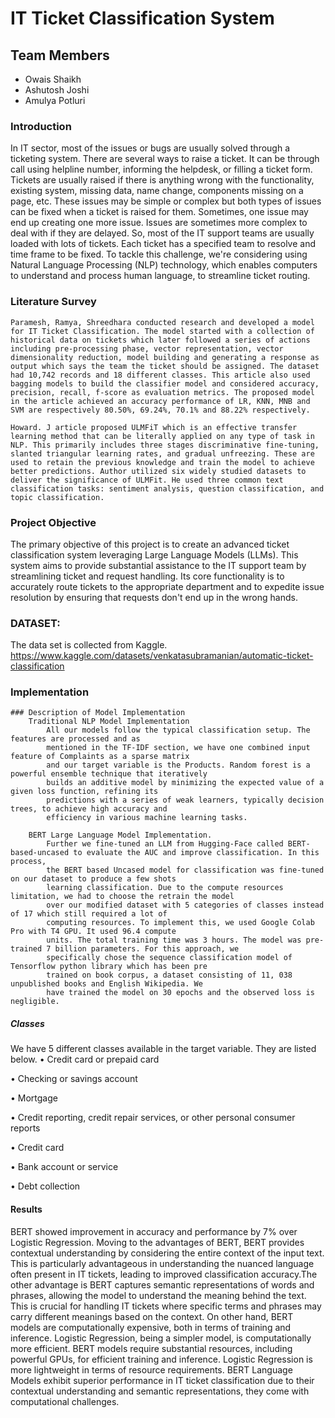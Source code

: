 # IT Ticket Classification System

## Team Members
- Owais Shaikh
- Ashutosh Joshi
- Amulya Potluri


### Introduction
In IT sector, most of the issues or bugs are usually solved through a ticketing system. There are several ways to raise a ticket. It can be through call using helpline number, informing the helpdesk, or filling a ticket form. Tickets are usually raised if there is anything wrong with the functionality, existing system, missing data, name change, components missing on a page, etc. These issues may be simple or complex but both types of issues can be fixed when a ticket is raised for them. Sometimes, one issue may end up creating one more issue. Issues are sometimes more complex to deal with if they are delayed. So, most of the IT support teams are usually loaded with lots of tickets. Each ticket has a specified team to resolve and time frame to be fixed. To tackle this challenge, we're considering using Natural Language Processing (NLP) technology, which enables computers to understand and process human language, to streamline ticket routing.


### Literature Survey

	Paramesh, Ramya, Shreedhara conducted research and developed a model for IT Ticket Classification. The model started with a collection of historical data on tickets which later followed a series of actions including pre-processing phase, vector representation, vector dimensionality reduction, model building and generating a response as output which says the team the ticket should be assigned. The dataset had 10,742 records and 18 different classes. This article also used bagging models to build the classifier model and considered accuracy, precision, recall, f-score as evaluation metrics. The proposed model in the article achieved an accuracy performance of LR, KNN, MNB and SVM are respectively 80.50%, 69.24%, 70.1% and 88.22% respectively.

	Howard. J article proposed ULMFiT which is an effective transfer learning method that can be literally applied on any type of task in NLP. This primarily includes three stages discriminative fine-tuning, slanted triangular learning rates, and gradual unfreezing. These are used to retain the previous knowledge and train the model to achieve better predictions. Author utilized six widely studied datasets to deliver the significance of ULMFit. He used three common text classification tasks: sentiment analysis, question classification, and topic classification. 
 
### Project Objective
The primary objective of this project is to create an advanced ticket classification system leveraging Large Language Models (LLMs). This system aims to provide substantial assistance to the IT support team by streamlining ticket and request handling. Its core functionality is to accurately route tickets to the appropriate department and to expedite issue resolution by ensuring that requests don't end up in the wrong hands.

### DATASET:

The data set is collected from Kaggle.
https://www.kaggle.com/datasets/venkatasubramanian/automatic-ticket-classification

### Implementation
	### Description of Model Implementation  
		Traditional NLP Model Implementation 
			All our models follow the typical classification setup. The features are processed and as 
			mentioned in the TF-IDF section, we have one combined input feature of Complaints as a sparse matrix 
			and our target variable is the Products. Random forest is a powerful ensemble technique that iteratively 
			builds an additive model by minimizing the expected value of a given loss function, refining its 
			predictions with a series of weak learners, typically decision trees, to achieve high accuracy and 
			efficiency in various machine learning tasks. 

		BERT Large Language Model Implementation. 
			Further we fine-tuned an LLM from Hugging-Face called BERT-based-uncased to evaluate the AUC and improve classification. In this process, 
			the BERT based Uncased model for classification was fine-tuned on our dataset to produce a few shots 
			learning classification. Due to the compute resources limitation, we had to choose the retrain the model 
			over our modified dataset with 5 categories of classes instead of 17 which still required a lot of 
			computing resources. To implement this, we used Google Colab Pro with T4 GPU. It used 96.4 compute 
			units. The total training time was 3 hours. The model was pre-trained 7 billion parameters. For this approach, we 
			specifically chose the sequence classification model of Tensorflow python library which has been pre
			trained on book corpus, a dataset consisting of 11, 038 unpublished books and English Wikipedia. We 
			have trained the model on 30 epochs and the observed loss is negligible.
##### Classes

We have 5 different classes available in the target variable. They are listed below.
•	Credit card or prepaid card

•	Checking or savings account

•	Mortgage

•	Credit reporting, credit repair services, or other personal consumer reports

•	Credit card

•	Bank account or service

•	Debt collection

#### Results

BERT showed improvement in accuracy and performance by 7% over Logistic Regression.
Moving to the advantages of BERT, BERT provides contextual understanding by considering the entire 
context of the input text. This is particularly advantageous in understanding the nuanced language often 
present in IT tickets, leading to improved classification accuracy.The other advantage is BERT captures 
semantic representations of words and phrases, allowing the model to understand the meaning behind 
the text. This is crucial for handling IT tickets where specific terms and phrases may carry different 
meanings based on the context. 
On other hand, BERT models are computationally expensive, both in terms of training and 
inference. Logistic Regression, being a simpler model, is computationally more efficient. BERT models 
require substantial resources, including powerful GPUs, for efficient training and inference. Logistic 
Regression is more lightweight in terms of resource requirements. 
BERT Language Models exhibit superior performance in IT ticket classification due to their 
contextual understanding and semantic representations, they come with computational challenges. 
